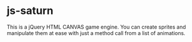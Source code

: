 # js-saturn
This is a jQuery HTML CANVAS game engine. You can create sprites and manipulate them at ease with just a method call from a list of animations.
